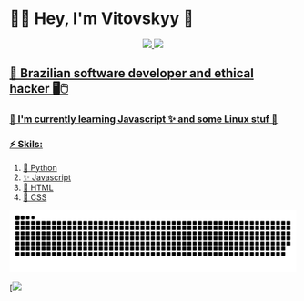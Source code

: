 # 👨‍💻 Hey, I'm Vitovskyy 👋</h1>

<div align="center">
  <a href="https://github.com/ImPhant?tab=repositories">
  <img height="165em" src="https://github-readme-stats.vercel.app/api?username=ImVitovskyy&show_icons=true&theme=tokyonight&include_all_commits=true&count_private=true&icon_color=1428db"/>
  <img height="165em" src="https://github-readme-stats.vercel.app/api/top-langs/?username=ImVitovskyy&layout=compact&langs_count=7&theme=tokyonight&card_width=190"/>
</div>

## 🎩 Brazilian software developer and ethical hacker 🖥️🖱️
### 🌱 I'm currently learning Javascript ✨ and some Linux stuf 🐧
### ⚡️ Skils:
   1. 🐍 Python
   2. ✨ Javascript
   3. 🔴 HTML
   4. 🔵 CSS
<a href="https://github.com/ImVitovskyy?tab=repositories">
  
  ![Snake animation](https://github.com/ImVitovskyy/ImVitovskyy/blob/output/github-contribution-grid-snake.svg)
  
</a>

[[![](https://visitcount.itsvg.in/api?id=ImVitovskyy&label=Profile%20Views&color=12&icon=3&pretty=false)](https://visitcount.itsvg.in)
